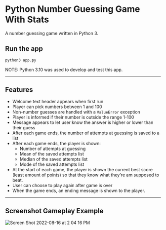 # Python Number Guessing Game With Stats

A number guessing game written in Python 3.

## Run the app

```bash
python3 app.py
```

NOTE: Python 3.10 was used to develop and test this app.

---

## Features

- Welcome text header appears when first run
- Player can pick numbers between 1 and 100
- Non-number guesses are handled with a `ValueError` exception
- Player is informed if their number is outside the range 1-100
- Message appears to let user know the answer is higher or lower than their guess
- After each game ends, the number of attempts at guessing is saved to a list
- After each game ends, the player is shown:
  - Number of attempts at guessing
  - Mean of the saved attempts list
  - Median of the saved attempts list
  - Mode of the saved attempts list
- At the start of each game, the player is shown the current best score (least amount of points) so that they know what they're am supposed to beat.
- User can choose to play again after game is over
- When the game ends, an ending message is shown to the player.

---

## Screenshot Gameplay Example

![Screen Shot 2022-08-16 at 2 04 16 PM](https://user-images.githubusercontent.com/764270/184961774-9530f041-e365-4fa9-ae11-06e5b8c21ad1.png)
